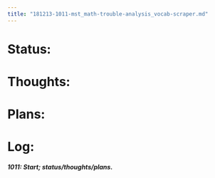 ```yaml
---
title: "181213-1011-mst_math-trouble-analysis_vocab-scraper.md"
---
```


# Status:


# Thoughts:


# Plans:


# Log:

##### 1011: Start; status/thoughts/plans.
